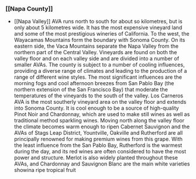 
### [[Napa County]]
+ [[Napa Valley]] AVA runs north to south for about
so kilometres, but is only about 5 kilometres wide. It
has the most expensive vineyard land and some of the
most prestigious wineries of California. To the west, the
Wayacamas Mountains form the boundary with Sonoma
County. On its eastern side, the Vaca Mountains separate
the Napa Valley from the northern part of the Central
Valley. Vineyards are found on both the valley floor and
on each valley side and are divided into a number of
smaller AVAs.
The county is subject to a number of cooling
influences, providing a diverse range of climates and
leading to the production of a range of different wine
styles.
The most significant influences are the morning fogs
and cool afternoon breezes from San Pablo Bay (the
northern extension of the San Francisco Bay) that
moderate the temperatures of the vineyards to the
south of the valley. Los Carneros AVA is the most
southerly vineyard area on the valley floor and extends
into Sonoma County. It is cool enough to be a source
of high-quality Pinot Noir and Chardonnay, which are
used to make still wines as well as traditional method
sparkling wines. Moving north along the valley floor
the climate becomes warm enough to ripen Cabernet
Sauvignon and the AVAs of Stags Leap District,
Yountville, Oakville and Rutherford are all principally
renowned for making premium wines from this grape.
With the least influence from the San Pablo Bay,
Rutherford is the warmest during the day, and its red
wines are often considered to have the most power
and structure. Merlot is also widely planted throughout
these AVAs, and Chardonnay and Sauvignon Blanc are
the main white varieties showina ripe tropical fruit